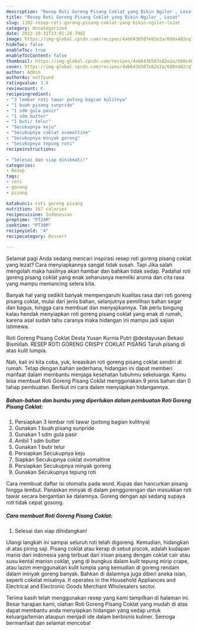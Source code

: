 ```yaml
---
description: "Resep Roti Goreng Pisang Coklat yang Bikin Ngiler , Lezat"
title: "Resep Roti Goreng Pisang Coklat yang Bikin Ngiler , Lezat"
slug: 1102-resep-roti-goreng-pisang-coklat-yang-bikin-ngiler-lezat
category: Uncategorized
date: 2022-10-31T23:01:28.790Z
image: https://img-global.cpcdn.com/recipes/4ab643b507e82e2a/680x482cq70/roti-goreng-pisang-coklat-foto-resep-utama.jpg
hideToc: false
enableToc: true
enableTocContent: false
thumbnail: https://img-global.cpcdn.com/recipes/4ab643b507e82e2a/680x482cq70/roti-goreng-pisang-coklat-foto-resep-utama.jpg
cover: https://img-global.cpcdn.com/recipes/4ab643b507e82e2a/680x482cq70/roti-goreng-pisang-coklat-foto-resep-utama.jpg
author: Admin
authorAv: notfound
ratingvalue: 3.8
reviewcount: 6
recipeingredient:
- "3 lembar roti tawar potong bagian kulitnya"
- "1 buah pisang sunpride"
- "1 sdm gula pasir"
- "1 sdm butter"
- "1 butir telur"
- "Secukupnya keju"
- "Secukupnya coklat ovomaltine"
- "Secukupnya minyak goreng"
- "Secukupnya tepung roti"
recipeinstructions:

- "Selesai dan siap dinikmati!"
categories:
- Resep
tags:
- roti
- goreng
- pisang

katakunci: roti goreng pisang 
nutrition: 167 calories
recipecuisine: Indonesian
preptime: "PT24M"
cooktime: "PT38M"
recipeyield: "4"
recipecategory: Dessert

---
```



Selamat pagi Anda sedang mencari inspirasi resep roti goreng pisang coklat yang lezat? Cara menyiapkannya sangat tidak susah. Tapi Jika salah mengolah maka hasilnya akan hambar dan bahkan tidak sedap. Padahal roti goreng pisang coklat yang enak seharusnya memiliki aroma dan cita rasa yang mampu memancing selera kita.


Banyak hal yang sedikit banyak mempengaruhi kualitas rasa dari roti goreng pisang coklat, mulai dari jenis bahan, selanjutnya pemilihan bahan segar dan bagus, hingga cara membuat dan menyajikannya. Tak perlu bingung kalau hendak menyiapkan roti goreng pisang coklat yang enak di rumah, karena asal sudah tahu caranya maka hidangan ini mampu jadi sajian istimewa.

Roti Goreng Pisang Coklat Desta Yusan Kurnia Putri @destayusan Bekasi Bismillah. RESEP ROTI GORENG CRISPY COKLAT PISANG Taruh pisang di atas kulit lumpia.


Nah, kali ini kita coba, yuk, kreasikan roti goreng pisang coklat sendiri di rumah. Tetap dengan bahan sederhana, hidangan ini dapat memberi manfaat dalam membantu menjaga kesehatan tubuhmu sekeluarga. Kamu bisa membuat Roti Goreng Pisang Coklat menggunakan 9 jenis bahan dan 0 tahap pembuatan. Berikut ini cara dalam menyiapkan hidangannya.

<!--inarticleads1-->

##### Bahan-bahan dan bumbu yang diperlukan dalam pembuatan Roti Goreng Pisang Coklat:

1. Persiapkan 3 lembar roti tawar (potong bagian kulitnya)
1. Gunakan 1 buah pisang sunpride
1. Gunakan 1 sdm gula pasir
1. Ambil 1 sdm butter
1. Gunakan 1 butir telur
1. Persiapkan Secukupnya keju
1. Siapkan Secukupnya coklat ovomaltine
1. Persiapkan Secukupnya minyak goreng
1. Gunakan Secukupnya tepung roti


Cara membuat daftar isi otomatis pada word. Kupas dan hancurkan pisang hingga lembut. Panaskan minyak di dalam penggorengan dan masukkan roti tawar secara bergantian ke dalamnya. Goreng dengan api sedang supaya roti tidak cepat gosong. 

<!--inarticleads2-->

##### Cara membuat Roti Goreng Pisang Coklat:


1. Selesai dan siap dihidangkan!

Ulangi langkah ini sampai seluruh roti telah digoreng. Kemudian, hidangkan di atas piring saji. Pisang coklat atau kerap di sebut piscok, adalah kudapan manis dari indonesia yang terbuat dari irisan pisang dengan coklat cair atau susu kental manisn coklat, yang di bungkus dalam kulit tepung mirip crape, atau lazim menggunakan kulit lumpia yang kemudian di goreng rendam dalam minyak goreng banyak. Bahkan di dalamnya juga diberi aneka isian, seperti cokelat misalnya. It operates in the Household Appliances and Electrical and Electronic Goods Merchant Wholesalers sector. 

Terima kasih telah menggunakan resep yang kami tampilkan di halaman ini. Besar harapan kami, olahan Roti Goreng Pisang Coklat yang mudah di atas dapat membantu anda menyiapkan hidangan yang sedap untuk keluarga/teman ataupun menjadi ide dalam berbisnis kuliner. Semoga bermanfaat dan selamat mencoba!
